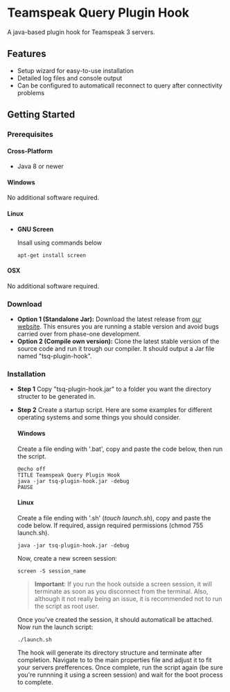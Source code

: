 # Teamspeak Query Plugin Hook

A java-based plugin hook for Teamspeak 3 servers.

## Features
- Setup wizard for easy-to-use installation
- Detailed log files and console output
- Can be configured to automaticall reconnect to query after connectivity problems

## Getting Started

### Prerequisites

#### Cross-Platform
- Java 8 or newer

#### Windows
No additional software required.

#### Linux
- **GNU Screen**

   Insall using commands below
   
   ```
   apt-get install screen
   ```

#### OSX
No additional software required.

### Download
- **Option 1 (Standalone Jar):**
   Download the latest release from [our website](https://projects.vortexdata.net/tsq-plugin-hook). This ensures you are running a stable version and avoid bugs carried over from phase-one development.
- **Option 2 (Compile own version):**
   Clone the latest stable version of the source code and run it trough our compiler. It should output a Jar file named "tsq-plugin-hook".
   
### Installation

- **Step 1**
   Copy "tsq-plugin-hook.jar" to a folder you want the directory structer to be generated in.
   
- **Step 2**
   Create a startup script. Here are some examples for different operating systems and some things you should consider.
   
   #### Windows
   
   Create a file ending with '.bat', copy and paste the code below, then run the script.
   
   ```
   @echo off
   TITLE Teamspeak Query Plugin Hook
   java -jar tsq-plugin-hook.jar -debug
   PAUSE
   ```

   #### Linux
   
   Create a file ending with '.sh' (_touch launch.sh_), copy and paste the code below. If required, assign required permissions (chmod 755 launch.sh).
   
   ```
   java -jar tsq-plugin-hook.jar -debug
   ```
   
   Now, create a new screen session:
   
   ```
   screen -S session_name
   ```
   
   > **Important**: If you run the hook outside a screen session, it will terminate as soon as you disconnect from the terminal. Also, although it not really being an issue, it is recommended not to run the script as root user.
   
   Once you've created the session, it should automaticall be attached. Now run the launch script:
   
   ```
   ./launch.sh
   ```
   
   The hook will generate its directory structure and terminate after completion. Navigate to to the main properties file and adjust it to fit your servers prefferences. Once complete, run the script again (be sure you're runnning it using a screen session) and wait for the boot process to complete.
